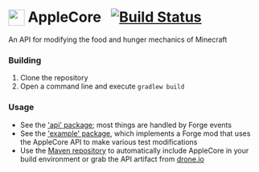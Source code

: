 <img src="http://www.ryanliptak.com/images/applecore.png" style="vertical-align:bottom; width:32px;" /> AppleCore &nbsp; [![Build Status](https://drone.io/github.com/squeek502/AppleCore/status.png)](https://drone.io/github.com/squeek502/AppleCore/latest)
=========

An API for modifying the food and hunger mechanics of Minecraft

### Building

1. Clone the repository
2. Open a command line and execute ```gradlew build```

### Usage

* See the ['api' package](java/squeek/applecore/api); most things are handled by Forge events
* See the ['example' package](java/squeek/applecore/example), which implements a Forge mod that uses the AppleCore API to make various test modifications
* Use the [Maven repository](http://www.ryanliptak.com/maven) to automatically include AppleCore in your build environment or grab the API artifact from [drone.io](https://drone.io/github.com/squeek502/AppleCore/files)
